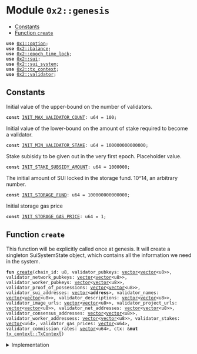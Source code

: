 
<a name="0x2_genesis"></a>

# Module `0x2::genesis`



-  [Constants](#@Constants_0)
-  [Function `create`](#0x2_genesis_create)


<pre><code><b>use</b> <a href="">0x1::option</a>;
<b>use</b> <a href="balance.md#0x2_balance">0x2::balance</a>;
<b>use</b> <a href="epoch_time_lock.md#0x2_epoch_time_lock">0x2::epoch_time_lock</a>;
<b>use</b> <a href="sui.md#0x2_sui">0x2::sui</a>;
<b>use</b> <a href="sui_system.md#0x2_sui_system">0x2::sui_system</a>;
<b>use</b> <a href="tx_context.md#0x2_tx_context">0x2::tx_context</a>;
<b>use</b> <a href="validator.md#0x2_validator">0x2::validator</a>;
</code></pre>



<a name="@Constants_0"></a>

## Constants


<a name="0x2_genesis_INIT_MAX_VALIDATOR_COUNT"></a>

Initial value of the upper-bound on the number of validators.


<pre><code><b>const</b> <a href="genesis.md#0x2_genesis_INIT_MAX_VALIDATOR_COUNT">INIT_MAX_VALIDATOR_COUNT</a>: u64 = 100;
</code></pre>



<a name="0x2_genesis_INIT_MIN_VALIDATOR_STAKE"></a>

Initial value of the lower-bound on the amount of stake required to become a validator.


<pre><code><b>const</b> <a href="genesis.md#0x2_genesis_INIT_MIN_VALIDATOR_STAKE">INIT_MIN_VALIDATOR_STAKE</a>: u64 = 100000000000000;
</code></pre>



<a name="0x2_genesis_INIT_STAKE_SUBSIDY_AMOUNT"></a>

Stake subisidy to be given out in the very first epoch. Placeholder value.


<pre><code><b>const</b> <a href="genesis.md#0x2_genesis_INIT_STAKE_SUBSIDY_AMOUNT">INIT_STAKE_SUBSIDY_AMOUNT</a>: u64 = 1000000;
</code></pre>



<a name="0x2_genesis_INIT_STORAGE_FUND"></a>

The initial amount of SUI locked in the storage fund.
10^14, an arbitrary number.


<pre><code><b>const</b> <a href="genesis.md#0x2_genesis_INIT_STORAGE_FUND">INIT_STORAGE_FUND</a>: u64 = 100000000000000;
</code></pre>



<a name="0x2_genesis_INIT_STORAGE_GAS_PRICE"></a>

Initial storage gas price


<pre><code><b>const</b> <a href="genesis.md#0x2_genesis_INIT_STORAGE_GAS_PRICE">INIT_STORAGE_GAS_PRICE</a>: u64 = 1;
</code></pre>



<a name="0x2_genesis_create"></a>

## Function `create`

This function will be explicitly called once at genesis.
It will create a singleton SuiSystemState object, which contains
all the information we need in the system.


<pre><code><b>fun</b> <a href="genesis.md#0x2_genesis_create">create</a>(chain_id: u8, validator_pubkeys: <a href="">vector</a>&lt;<a href="">vector</a>&lt;u8&gt;&gt;, validator_network_pubkeys: <a href="">vector</a>&lt;<a href="">vector</a>&lt;u8&gt;&gt;, validator_worker_pubkeys: <a href="">vector</a>&lt;<a href="">vector</a>&lt;u8&gt;&gt;, validator_proof_of_possessions: <a href="">vector</a>&lt;<a href="">vector</a>&lt;u8&gt;&gt;, validator_sui_addresses: <a href="">vector</a>&lt;<b>address</b>&gt;, validator_names: <a href="">vector</a>&lt;<a href="">vector</a>&lt;u8&gt;&gt;, validator_descriptions: <a href="">vector</a>&lt;<a href="">vector</a>&lt;u8&gt;&gt;, validator_image_urls: <a href="">vector</a>&lt;<a href="">vector</a>&lt;u8&gt;&gt;, validator_project_urls: <a href="">vector</a>&lt;<a href="">vector</a>&lt;u8&gt;&gt;, validator_net_addresses: <a href="">vector</a>&lt;<a href="">vector</a>&lt;u8&gt;&gt;, validator_consensus_addresses: <a href="">vector</a>&lt;<a href="">vector</a>&lt;u8&gt;&gt;, validator_worker_addressess: <a href="">vector</a>&lt;<a href="">vector</a>&lt;u8&gt;&gt;, validator_stakes: <a href="">vector</a>&lt;u64&gt;, validator_gas_prices: <a href="">vector</a>&lt;u64&gt;, validator_commission_rates: <a href="">vector</a>&lt;u64&gt;, ctx: &<b>mut</b> <a href="tx_context.md#0x2_tx_context_TxContext">tx_context::TxContext</a>)
</code></pre>



<details>
<summary>Implementation</summary>


<pre><code><b>fun</b> <a href="genesis.md#0x2_genesis_create">create</a>(
    chain_id: u8,
    validator_pubkeys: <a href="">vector</a>&lt;<a href="">vector</a>&lt;u8&gt;&gt;,
    validator_network_pubkeys: <a href="">vector</a>&lt;<a href="">vector</a>&lt;u8&gt;&gt;,
    validator_worker_pubkeys: <a href="">vector</a>&lt;<a href="">vector</a>&lt;u8&gt;&gt;,
    validator_proof_of_possessions: <a href="">vector</a>&lt;<a href="">vector</a>&lt;u8&gt;&gt;,
    validator_sui_addresses: <a href="">vector</a>&lt;<b>address</b>&gt;,
    validator_names: <a href="">vector</a>&lt;<a href="">vector</a>&lt;u8&gt;&gt;,
    validator_descriptions: <a href="">vector</a>&lt;<a href="">vector</a>&lt;u8&gt;&gt;,
    validator_image_urls: <a href="">vector</a>&lt;<a href="">vector</a>&lt;u8&gt;&gt;,
    validator_project_urls: <a href="">vector</a>&lt;<a href="">vector</a>&lt;u8&gt;&gt;,
    validator_net_addresses: <a href="">vector</a>&lt;<a href="">vector</a>&lt;u8&gt;&gt;,
    validator_consensus_addresses: <a href="">vector</a>&lt;<a href="">vector</a>&lt;u8&gt;&gt;,
    validator_worker_addressess: <a href="">vector</a>&lt;<a href="">vector</a>&lt;u8&gt;&gt;,
    validator_stakes: <a href="">vector</a>&lt;u64&gt;,
    validator_gas_prices: <a href="">vector</a>&lt;u64&gt;,
    validator_commission_rates: <a href="">vector</a>&lt;u64&gt;,
    ctx: &<b>mut</b> TxContext,
) {
    <b>let</b> sui_supply = <a href="sui.md#0x2_sui_new">sui::new</a>(ctx);
    <b>let</b> storage_fund = <a href="balance.md#0x2_balance_increase_supply">balance::increase_supply</a>(&<b>mut</b> sui_supply, <a href="genesis.md#0x2_genesis_INIT_STORAGE_FUND">INIT_STORAGE_FUND</a>);
    <b>let</b> validators = <a href="_empty">vector::empty</a>();
    <b>let</b> count = <a href="_length">vector::length</a>(&validator_pubkeys);
    <b>assert</b>!(
        <a href="_length">vector::length</a>(&validator_sui_addresses) == count
            && <a href="_length">vector::length</a>(&validator_stakes) == count
            && <a href="_length">vector::length</a>(&validator_names) == count
            && <a href="_length">vector::length</a>(&validator_descriptions) == count
            && <a href="_length">vector::length</a>(&validator_image_urls) == count
            && <a href="_length">vector::length</a>(&validator_project_urls) == count
            && <a href="_length">vector::length</a>(&validator_net_addresses) == count
            && <a href="_length">vector::length</a>(&validator_consensus_addresses) == count
            && <a href="_length">vector::length</a>(&validator_worker_addressess) == count
            && <a href="_length">vector::length</a>(&validator_gas_prices) == count
            && <a href="_length">vector::length</a>(&validator_commission_rates) == count,
        1
    );
    <b>let</b> i = 0;
    <b>while</b> (i &lt; count) {
        <b>let</b> sui_address = *<a href="_borrow">vector::borrow</a>(&validator_sui_addresses, i);
        <b>let</b> pubkey = *<a href="_borrow">vector::borrow</a>(&validator_pubkeys, i);
        <b>let</b> network_pubkey = *<a href="_borrow">vector::borrow</a>(&validator_network_pubkeys, i);
        <b>let</b> worker_pubkey = *<a href="_borrow">vector::borrow</a>(&validator_worker_pubkeys, i);
        <b>let</b> proof_of_possession = *<a href="_borrow">vector::borrow</a>(&validator_proof_of_possessions, i);
        <b>let</b> name = *<a href="_borrow">vector::borrow</a>(&validator_names, i);
        <b>let</b> description = *<a href="_borrow">vector::borrow</a>(&validator_descriptions, i);
        <b>let</b> image_url = *<a href="_borrow">vector::borrow</a>(&validator_image_urls, i);
        <b>let</b> project_url = *<a href="_borrow">vector::borrow</a>(&validator_project_urls, i);
        <b>let</b> net_address = *<a href="_borrow">vector::borrow</a>(&validator_net_addresses, i);
        <b>let</b> consensus_address = *<a href="_borrow">vector::borrow</a>(&validator_consensus_addresses, i);
        <b>let</b> worker_address = *<a href="_borrow">vector::borrow</a>(&validator_worker_addressess, i);
        <b>let</b> <a href="stake.md#0x2_stake">stake</a> = *<a href="_borrow">vector::borrow</a>(&validator_stakes, i);
        <b>let</b> gas_price = *<a href="_borrow">vector::borrow</a>(&validator_gas_prices, i);
        <b>let</b> commission_rate = *<a href="_borrow">vector::borrow</a>(&validator_commission_rates, i);
        <a href="_push_back">vector::push_back</a>(&<b>mut</b> validators, <a href="validator.md#0x2_validator_new">validator::new</a>(
            sui_address,
            pubkey,
            network_pubkey,
            worker_pubkey,
            proof_of_possession,
            name,
            description,
            image_url,
            project_url,
            net_address,
            consensus_address,
            worker_address,
            <a href="balance.md#0x2_balance_increase_supply">balance::increase_supply</a>(&<b>mut</b> sui_supply, <a href="stake.md#0x2_stake">stake</a>),
            <a href="_none">option::none</a>(),
            gas_price,
            commission_rate,
            ctx
        ));
        i = i + 1;
    };
    <a href="sui_system.md#0x2_sui_system_create">sui_system::create</a>(
        chain_id,
        validators,
        sui_supply,
        storage_fund,
        <a href="genesis.md#0x2_genesis_INIT_MAX_VALIDATOR_COUNT">INIT_MAX_VALIDATOR_COUNT</a>,
        <a href="genesis.md#0x2_genesis_INIT_MIN_VALIDATOR_STAKE">INIT_MIN_VALIDATOR_STAKE</a>,
        <a href="genesis.md#0x2_genesis_INIT_STORAGE_GAS_PRICE">INIT_STORAGE_GAS_PRICE</a>,
        <a href="genesis.md#0x2_genesis_INIT_STAKE_SUBSIDY_AMOUNT">INIT_STAKE_SUBSIDY_AMOUNT</a>,
    );
}
</code></pre>



</details>

